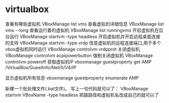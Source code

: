 # virtualbox

查看有哪些虚拟机
VBoxManage list vms
查看虚拟的详细信息
VBoxManage list vms --long
查看运行着的虚拟机
VBoxManage list runningvms
开启虚拟机在后台运行
VBoxManage startvm -type headless
开启虚拟机并开启远程桌面连接的支持
VBoxManage startvm -type vrdp
改变虚拟机的远程连接端口,用于多个vbox虚拟机同时运行
VBoxManage controlvm vrdpprot
关闭虚拟机
VBoxManage controlvm <box-name> acpipowerbutton
强制关闭虚拟机
VBoxManage controlvm poweroff
获取虚拟机IP
vboxmanage guestproperty get AMP /VirtualBox/GuestInfo/Net/0/V4/IP

显示虚拟机所有信息
vboxmanage guestproperty enumerate AMP

新建一个批处理文件(.bat文件)。 写上一句代码就可以了：
VBoxManage startvm VBoxName -type headless 把路路径和虚拟机名改成自己的就可以了